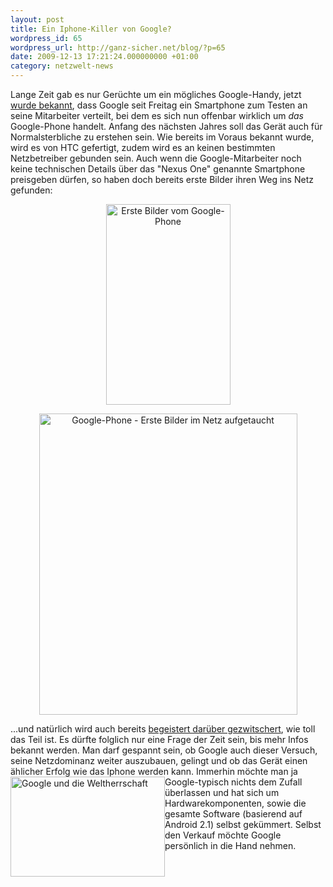 ```yaml
---
layout: post
title: Ein Iphone-Killer von Google?
wordpress_id: 65
wordpress_url: http://ganz-sicher.net/blog/?p=65
date: 2009-12-13 17:21:24.000000000 +01:00
category: netzwelt-news
---
```

Lange Zeit gab es nur Gerüchte um ein mögliches Google-Handy, jetzt <a href="http://www.golem.de/0912/71842.html">wurde bekannt</a>, dass Google seit Freitag ein Smartphone zum Testen an seine Mitarbeiter verteilt, bei dem es sich nun offenbar wirklich um <em>das</em> Google-Phone handelt. Anfang des nächsten Jahres soll das Gerät auch für Normalsterbliche zu erstehen sein.
Wie bereits im Voraus bekannt wurde, wird es von HTC gefertigt, zudem wird es an keinen bestimmten Netzbetreiber gebunden sein. Auch wenn die Google-Mitarbeiter noch keine technischen Details über das "Nexus One" genannte Smartphone preisgeben dürfen, so haben doch bereits erste Bilder ihren Weg ins Netz gefunden:

<div style="text-align: center; white-space: no-wrap;"><img title="Erste Bilder vom Google-Phone" src="/wp-content/uploads/HTCPassiongooglephone.jpg" alt="Erste Bilder vom Google-Phone" width="199" height="321" />

<img title="Google-Phone - Erste Bilder im Netz aufgetaucht" src="/wp-content/uploads/49239592.jpg" alt="Google-Phone - Erste Bilder im Netz aufgetaucht" width="413" height="482" /></div>

...und natürlich wird auch bereits <a href="http://www.techcrunch.com/2009/12/11/google-phone-zomg/">begeistert darüber gezwitschert</a>, wie toll das Teil ist. Es dürfte folglich nur eine Frage der Zeit sein, bis mehr Infos bekannt werden. Man darf gespannt sein, ob Google auch dieser Versuch, seine Netzdominanz weiter auszubauen, gelingt und ob das Gerät einen ählicher Erfolg wie das Iphone werden kann. <img style="float:left;" title="Google und die Weltherrschaft" src="/wp-content/uploads/goo.png" alt="Google und die Weltherrschaft" width="247" height="160" /> Immerhin möchte man ja Google-typisch nichts dem Zufall überlassen und hat sich um Hardwarekomponenten, sowie die gesamte Software (basierend auf Android 2.1) selbst gekümmert. Selbst den Verkauf möchte Google persönlich in die Hand nehmen.
<div id="clearer" style="clear:both;"></div> 
